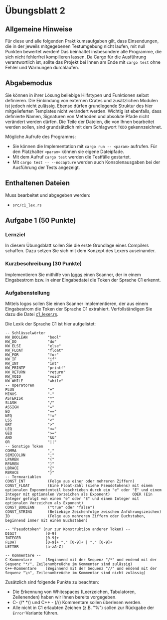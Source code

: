 
# Übungsblatt 2
## Allgemeine Hinweise
Für diese und alle folgenden Praktikumsaufgaben gilt, dass Einsendungen, die in der jeweils mitgegebenen Testumgebung nicht laufen, mit null Punkten bewertet werden! Das beinhaltet insbesondere alle Programme, die sich nicht fehlerfrei kompilieren lassen. Da Cargo für die Ausführung verantwortlich ist, sollte das Projekt bei Ihnen am Ende mit `cargo test` ohne Fehler und Warnungen durchlaufen.

## Abgabemodus
Sie können in ihrer Lösung beliebige Hilfstypen und Funktionen selbst definieren. Die Einbindung von externen Crates und zusätzlichen Modulen ist jedoch nicht zulässig. Ebenso dürfen grundlegende Struktur des hier mitgelieferten Templates nicht verändert werden. Wichtig ist ebenfalls, dass definierte Namen, Signaturen von Methoden und absolute Pfade nicht verändert werden dürfen. Die Teile der Dateien, die von Ihnen bearbeitet werden sollen, sind grundsätzlich mit dem Schlagwort `TODO` gekennzeichnet.

Mögliche Aufrufe des Programms:
- Sie können die Implementation mit `cargo run -- <param>` aufrufen. Für den Platzhalter `<param>` können sie eigene Dateipfade.
- Mit dem Aufruf `cargo test` werden die Testfälle gestartet.
- Mit `cargo test -- --nocapture` werden auch Konsolenausgaben bei der Ausführung der Tests angezeigt.

## Enthaltenen Dateien
Muss bearbeitet und abgegeben werden:
- `src/c1_lex.rs`

## Aufgabe 1 (50 Punkte)
### Lernziel
In diesem Übungsblatt sollen Sie die erste Grundlage eines Compilers schaffen. Dazu setzen Sie sich mit dem Konzept des Lexers auseinander.

### Kurzbeschreibung (30 Punkte)
Implementieren Sie mithilfe von [logos](https://crates.io/crates/logos) einen Scanner, der in einem Eingabestrom bzw. in einer Eingabedatei die Token der Sprache C1 erkennt.

### Aufgabenstellung
Mittels logos sollen Sie einen Scanner implementieren, der aus einem Eingabestrom die Token der Sprache C1 extrahiert. Verfollständigen Sie dazu die Datei [c1_lexer.rs](src/c1_lexer.rs).

Die Lexik der Sprache C1 ist hier aufgelistet:
```
-- Schlüsselwörter
KW_BOOLEAN         "bool"
KW_DO              "do"
KW_ELSE            "else"
KW_FLOAT           "float"
KW_FOR             "for"
KW_IF              "if"
KW_INT             "int"
KW_PRINTF          "printf"
KW_RETURN          "return"
KW_VOID            "void"
KW_WHILE           "while"
-- Operatoren
PLUS               "+"
MINUS              "-"
ASTERISK           "*"
SLASH              "/"
ASSIGN             "="
EQ                 "=="
NEQ                "!="
LSS                "<"
GRT                ">"
LEQ                "<="
GEQ                ">="
AND                "&&"
OR                 "||"
-- Sonstige Token
COMMA              ","
SEMICOLON          ";"
LPAREN             "("
RPAREN             ")"
LBRACE             "{"
RBRACE             "}"
-- Termvariablen
CONST_INT          (Folge aus einer oder mehreren Ziffern)
CONST_FLOAT        (Eine Float-Zahl (siehe Pseudotokens) mit einem optionalen Exponententeil beschrieben durch ein "e" oder "E" und einem Integer mit optionalen Vorzeichen als Exponent)          ODER (Ein Integer gefolgt von einem "e" oder "E" und einem Integer mit optionalen Vorzeichen als Exponent)
CONST_BOOLEAN      ("true" oder "false")
CONST_STRING       (Beliebige Zeichenfolge zwischen Anführungszeichen)
ID                 (Folge aus mehreren Ziffern oder Buchstaben, beginnend immer mit einem Buchstaben)

-- "Pseudotoken" (nur zur Konstruktion anderer Token) --
DIGIT             [0-9]
INTEGER           [0-9]+
FLOAT             [0-9]+ "." [0-9]+ | "." [0-9]+
LETTER            [a-zA-Z]

-- Kommentare --
C-Kommentare      (Beginnend mit der Sequenz "/*" und endend mit der Sequenz "*/", Zeilenumbreüche im Kommentar sind zulässig)
C++-Kommentare    (Beginnend mit der Sequenz "//" und endend mit der Sequenz "\n", Zeilenumbreüche im Kommentar sind nicht zulässig)
```

Zusätzlich sind folgende Punkte zu beachten:

- Die Erkennung von Whitespaces (Leerzeichen, Tabulatoren, Zeilenenden) haben wir Ihnen bereits vorgegeben.
- C- (/* */) und C++ - (//) Kommentare sollen überlesen werden.
- Alle nicht in C1 erlaubten Zeichen (z.B. "%") sollen zur Rückgabe der `Error`-Variante führen.

